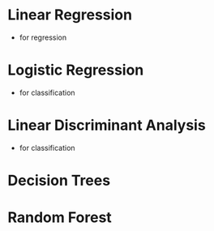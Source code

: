 # Linear Regression 
 - for regression

# Logistic Regression 
 - for classification

# Linear Discriminant Analysis 
 - for classification 

# Decision Trees

# Random Forest

# 
